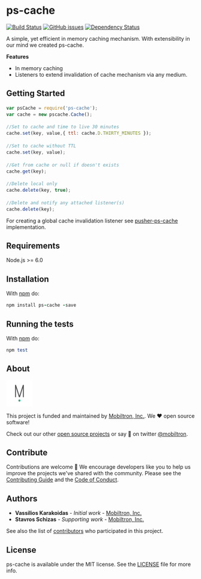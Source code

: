 # ps-cache

[![Build Status](https://travis-ci.org/MobiltronInc/ps-cache.svg?branch=master)](https://travis-ci.org/MobiltronInc/ps-cache)
[![GitHub issues](https://img.shields.io/github/issues/MobiltronInc/ps-cache.svg)](https://github.com/MobiltronInc/ps-cache/issues)
[![Dependency Status](https://david-dm.org/mobiltroninc/ps-cache.svg)](https://github.com/MobiltronInc/ps-cache)

A simple, yet efficient in memory caching mechanism. With extensibility in our mind we created ps-cache.

__Features__
* In memory caching
* Listeners to extend invalidation of cache mechanism via any medium.

## Getting Started
```javascript
var psCache = require('ps-cache');
var cache = new pscache.Cache();

//Set to cache and time to live 30 minutes
cache.set(key, value,{ ttl: cache.D.THIRTY_MINUTES });

//Set to cache without TTL
cache.set(key, value);

//Get from cache or null if doesn't exists
cache.get(key);

//Delete local only
cache.delete(key, true);

//Delete and notify any attached listener(s)
cache.delete(key);
```

For creating a global cache invalidation listener see [pusher-ps-cache](https://github.com/MobiltronInc/pusher-ps-cache) implementation.

## Requirements
Node.js >= 6.0

## Installation
With [npm](https://www.npmjs.com/) do:

```ruby
npm install ps-cache -save
```
## Running the tests
With [npm](https://www.npmjs.com/) do:

```ruby
npm test
```

## About

<img src="https://github.com/mobiltroninc/Foundation/blob/master/ASSETS/mobiltron_square.png?raw=true" width="70" />

This project is funded and maintained by [Mobiltron, Inc.](http://mobiltron.com). We :heart: open source software!

Check out our other [open source projects](https://github.com/mobiltroninc/) or say :wave: on twitter [@mobiltron](https://twitter.com/mobiltron).

## Contribute

Contributions are welcome :metal: We encourage developers like you to help us improve the projects we've shared with the community. Please see the [Contributing Guide](https://github.com/mobiltroninc/Foundation/blob/master/CONTRIBUTING.md) and the [Code of Conduct](https://github.com/mobiltroninc/Foundation/blob/master/CONDUCT.md).

## Authors

* **Vassilios Karakoidas** - *Initial work* - [Mobiltron, Inc.](http://mobiltron.com)
* **Stavros Schizas** - *Supporting work* - [Mobiltron, Inc.](http://mobiltron.com)

See also the list of [contributors](https://github.com/MobiltronInc/ps-cache/contributors) who participated in this project.

## License

ps-cache is available under the MIT license. See the [LICENSE](LICENSE.md) file for more info.
